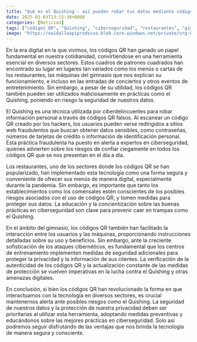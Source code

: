 ```yaml
---
title: "Qué es el Quishing - así pueden robar tus datos mediante códigos QR"
date: 2025-03-03T13:15:38+0000
categories: [Noticias]
tags: ["códigos QR", "Quishing", "ciberseguridad", "restaurantes", "gimnasio", "protección de datos", "buenas prácticas."]
image: "https://oaidalleapiprodscus.blob.core.windows.net/private/org-HKmKxpuNw3Y88lm4EBrIPq0n/user-ZwiCXOggLL8ZNNKE2g7rXFmV/img-3mCJFErjP6gb3tzQurUYt5Dn.png?st=2025-03-03T12%3A15%3A38Z&se=2025-03-03T14%3A15%3A38Z&sp=r&sv=2024-08-04&sr=b&rscd=inline&rsct=image/png&skoid=d505667d-d6c1-4a0a-bac7-5c84a87759f8&sktid=a48cca56-e6da-484e-a814-9c849652bcb3&skt=2025-03-03T02%3A24%3A37Z&ske=2025-03-04T02%3A24%3A37Z&sks=b&skv=2024-08-04&sig=1jdwam1KITA6qZrdWiz1J4D0u%2Bg9aJzEl7LwSux9s6I%3D"
---
```


En la era digital en la que vivimos, los códigos QR han ganado un papel fundamental en nuestra cotidianidad, convirtiéndose en una herramienta esencial en diversos sectores. Estos cuadros de patrones cuadrados han encontrado su lugar en lugares tan variados como los menús o cartas de los restaurantes, las máquinas del gimnasio que nos explican su funcionamiento, e incluso en las entradas de conciertos y otros eventos de entretenimiento. Sin embargo, a pesar de su utilidad, los códigos QR también pueden ser utilizados maliciosamente en prácticas como el Quishing, poniendo en riesgo la seguridad de nuestros datos.

El Quishing es una técnica utilizada por ciberdelincuentes para robar información personal a través de códigos QR falsos. Al escanear un código QR creado por los hackers, los usuarios pueden verse redirigidos a sitios web fraudulentos que buscan obtener datos sensibles, como contraseñas, números de tarjetas de crédito o información de identificación personal. Esta práctica fraudulenta ha puesto en alerta a expertos en ciberseguridad, quienes advierten sobre los riesgos de confiar ciegamente en todos los códigos QR que se nos presentan en el día a día.

Los restaurantes, uno de los sectores donde los códigos QR se han popularizado, han implementado esta tecnología como una forma segura y conveniente de ofrecer sus menús de manera digital, especialmente durante la pandemia. Sin embargo, es importante que tanto los establecimientos como los comensales estén conscientes de los posibles riesgos asociados con el uso de códigos QR, y tomen medidas para proteger sus datos. La educación y la concientización sobre las buenas prácticas en ciberseguridad son clave para prevenir caer en trampas como el Quishing.

En el ámbito del gimnasio, los códigos QR también han facilitado la interacción entre los usuarios y las máquinas, proporcionando instrucciones detalladas sobre su uso y beneficios. Sin embargo, ante la creciente sofisticación de los ataques cibernéticos, es fundamental que los centros de entrenamiento implementen medidas de seguridad adicionales para proteger la privacidad y la información de sus clientes. La verificación de la autenticidad de los códigos QR y la actualización constante de las medidas de protección se vuelven imperativas en la lucha contra el Quishing y otras amenazas digitales.

En conclusión, si bien los códigos QR han revolucionado la forma en que interactuamos con la tecnología en diversos sectores, es crucial mantenernos alerta ante posibles riesgos como el Quishing. La seguridad de nuestros datos y la protección de nuestra privacidad deben ser prioritarias al utilizar esta herramienta, adoptando medidas preventivas y educándonos sobre las mejores prácticas en ciberseguridad. Solo así podremos seguir disfrutando de las ventajas que nos brinda la tecnología de manera segura y consciente.
    